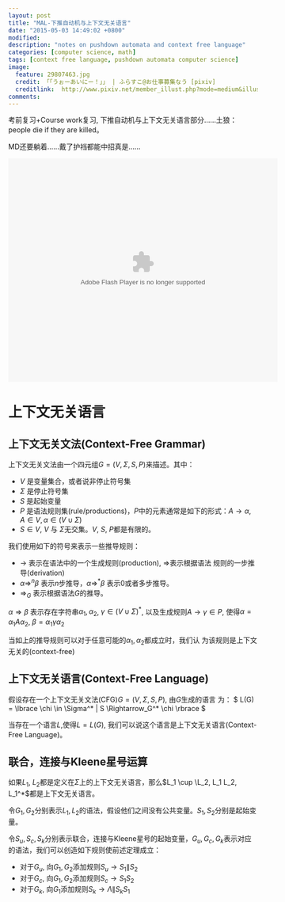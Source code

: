 ```yaml
---
layout: post
title: "MAL-下推自动机与上下文无关语言"
date: "2015-05-03 14:49:02 +0800"
modified: 
description: "notes on pushdown automata and context free language"
categories: [computer science, math]
tags: [context free language, pushdown automata computer science]
image:
  feature: 29807463.jpg
  credit: 「「うぉーあいにー！」」 | ふらすこ@お仕事募集なう [pixiv]
  creditlink:  http://www.pixiv.net/member_illust.php?mode=medium&illust_id=29807463
comments: 
---
```


考前复习+Course work复习, 下推自动机与上下文无关语言部分……土狼：people die if they are killed。

MD还要躺着……戴了护裆都能中招真是……

<embed height="452" width="544" quality="high" allowfullscreen="true"
type="application/x-shockwave-flash"
src="http://share.acg.tv/flash.swf" flashvars="aid=382643&page=1"
pluginspage="http://www.adobe.com/shockwave/download/download.cgi?P1_Prod_Version=ShockwaveFlash"
/>

# 上下文无关语言

## 上下文无关文法(Context-Free Grammar)

上下文无关文法由一个四元组$G=(V, \Sigma, S, P)$来描述。其中：

* $V$ 是变量集合，或者说非停止符号集
* $\Sigma$ 是停止符号集
* $S$ 是起始变量
* $P$ 是语法规则集(rule/productions)，$P$中的元素通常是如下的形式：$A \to
  \alpha, A \in V, \alpha \in (V \cup \Sigma)$
* $S \in V$, $V$ 与 $\Sigma$无交集。$V$, $S$, $P$都是有限的。

我们使用如下的符号来表示一些推导规则：

* $\to$ 表示在语法中的一个生成规则(production), $\Rightarrow$表示根据语法
  规则的一步推导(derivation)
* $\alpha \Rightarrow^n \beta$ 表示$n$步推导，$\alpha \Rightarrow^*
  \beta$ 表示0或者多步推导。
* $\Rightarrow_G$ 表示根据语法$G$的推导。

$\alpha \Rightarrow \beta$ 表示存在字符串$\alpha_1, \alpha_2$, $\gamma
\in (V \cup \Sigma)^*$, 以及生成规则$A \to \gamma \in P$, 使得$\alpha
= \alpha_1 A \alpha_2$, $\beta = \alpha_1 \gamma \alpha_2$

当如上的推导规则可以对于任意可能的$\alpha_1,\alpha_2$都成立时，我们认
为该规则是上下文无关的(context-free)

## 上下文无关语言(Context-Free Language)

假设存在一个上下文无关文法(CFG)$G=(V, \Sigma, S, P)$, 由$G$生成的语言
为：
$ L(G) = \lbrace \chi \in \Sigma^* \| S \Rightarrow_G^* \chi \rbrace $

当存在一个语言$L$,使得$L = L(G)$, 我们可以说这个语言是上下文无关语言(Context-Free Language)。

## 联合，连接与Kleene星号运算
如果$L_1$, $L_2$都是定义在$\Sigma$上的上下文无关语言，那么$L_1 \cup
\L_2, L_1 L_2, L_1^*$都是上下文无关语言。

令$G_1, G_2$分别表示$L_1, L_2$的语法，假设他们之间没有公共变量。$S_1,
S_2$分别是起始变量。

令$S_u, S_c, S_k$分别表示联合，连接与Kleene星号的起始变量，$G_u, G_c,
G_k$表示对应的语法，我们可以创造如下规则使前述定理成立：

* 对于$G_u$, 向$G_1, G_2$添加规则$S_u \to S_1 \| S_2$
* 对于$G_c$, 向$G_1, G_2$添加规则$S_c \to S_1 S_2$
* 对于$G_k$, 向$G_1$添加规则$S_k \to \Lambda \| S_k S_1$

